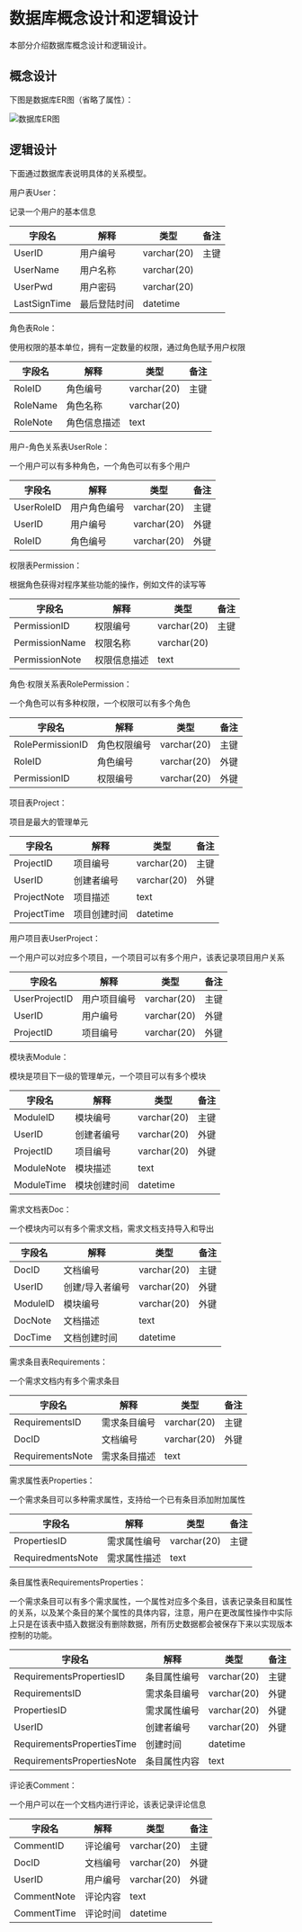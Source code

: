# 数据库概念设计和逻辑设计

本部分介绍数据库概念设计和逻辑设计。



## 概念设计

下图是数据库ER图（省略了属性）：

![数据库ER图](https://gitee.com/freemansonary/markdown-pic-bed/raw/master/Typora/20210531155705.png)



## 逻辑设计

下面通过数据库表说明具体的关系模型。



用户表User：

记录一个用户的基本信息

| 字段名       | 解释         | 类型        | 备注 |
| ------------ | ------------ | ----------- | ---- |
| UserID       | 用户编号     | varchar(20) | 主键 |
| UserName     | 用户名称     | varchar(20) |      |
| UserPwd      | 用户密码     | varchar(20) |      |
| LastSignTime | 最后登陆时间 | datetime    |      |



角色表Role：

使用权限的基本单位，拥有一定数量的权限，通过角色赋予用户权限

| 字段名   | 解释         | 类型        | 备注 |
| -------- | ------------ | ----------- | ---- |
| RoleID   | 角色编号     | varchar(20) | 主键 |
| RoleName | 角色名称     | varchar(20) |      |
| RoleNote | 角色信息描述 | text        |      |



用户-角色关系表UserRole：

一个用户可以有多种角色，一个角色可以有多个用户

| 字段名     | 解释         | 类型        | 备注 |
| ---------- | ------------ | ----------- | ---- |
| UserRoleID | 用户角色编号 | varchar(20) | 主键 |
| UserID     | 用户编号     | varchar(20) | 外键 |
| RoleID     | 角色编号     | varchar(20) | 外键 |



权限表Permission：

根据角色获得对程序某些功能的操作，例如文件的读写等

| 字段名         | 解释         | 类型        | 备注 |
| -------------- | ------------ | ----------- | ---- |
| PermissionID   | 权限编号     | varchar(20) | 主键 |
| PermissionName | 权限名称     | varchar(20) |      |
| PermissionNote | 权限信息描述 | text        |      |



角色·权限关系表RolePermission：

一个角色可以有多种权限，一个权限可以有多个角色

| 字段名           | 解释         | 类型        | 备注 |
| ---------------- | ------------ | ----------- | ---- |
| RolePermissionID | 角色权限编号 | varchar(20) | 主键 |
| RoleID           | 角色编号     | varchar(20) | 外键 |
| PermissionID     | 权限编号     | varchar(20) | 外键 |



项目表Project：

项目是最大的管理单元

| 字段名      | 解释         | 类型        | 备注 |
| ----------- | ------------ | ----------- | ---- |
| ProjectID   | 项目编号     | varchar(20) | 主键 |
| UserID      | 创建者编号   | varchar(20) | 外键 |
| ProjectNote | 项目描述     | text        |      |
| ProjectTime | 项目创建时间 | datetime    |      |



用户项目表UserProject：

一个用户可以对应多个项目，一个项目可以有多个用户，该表记录项目用户关系

| 字段名        | 解释         | 类型        | 备注 |
| ------------- | ------------ | ----------- | ---- |
| UserProjectID | 用户项目编号 | varchar(20) | 主键 |
| UserID        | 用户编号     | varchar(20) | 外键 |
| ProjectID     | 项目编号     | varchar(20) | 外键 |



模块表Module：

模块是项目下一级的管理单元，一个项目可以有多个模块

| 字段名     | 解释         | 类型        | 备注 |
| ---------- | ------------ | ----------- | ---- |
| ModuleID   | 模块编号     | varchar(20) | 主键 |
| UserID     | 创建者编号   | varchar(20) | 外键 |
| ProjectID  | 项目编号     | varchar(20) | 外键 |
| ModuleNote | 模块描述     | text        |      |
| ModuleTime | 模块创建时间 | datetime    |      |



需求文档表Doc：

一个模块内可以有多个需求文档，需求文档支持导入和导出

| 字段名   | 解释            | 类型        | 备注 |
| -------- | --------------- | ----------- | ---- |
| DocID    | 文档编号        | varchar(20) | 主键 |
| UserID   | 创建/导入者编号 | varchar(20) | 外键 |
| ModuleID | 模块编号        | varchar(20) | 外键 |
| DocNote  | 文档描述        | text        |      |
| DocTime  | 文档创建时间    | datetime    |      |



需求条目表Requirements：

一个需求文档内有多个需求条目

| 字段名           | 解释         | 类型        | 备注 |
| ---------------- | ------------ | ----------- | ---- |
| RequirementsID   | 需求条目编号 | varchar(20) | 主键 |
| DocID            | 文档编号     | varchar(20) | 外键 |
| RequirementsNote | 需求条目描述 | text        |      |



需求属性表Properties：

一个需求条目可以多种需求属性，支持给一个已有条目添加附加属性

| 字段名            | 解释         | 类型        | 备注 |
| ----------------- | ------------ | ----------- | ---- |
| PropertiesID      | 需求属性编号 | varchar(20) | 主键 |
| RequiredmentsNote | 需求属性描述 | text        |      |



条目属性表RequirementsProperties：

一个需求条目可以有多个需求属性，一个属性对应多个条目，该表记录条目和属性的关系，以及某个条目的某个属性的具体内容，注意，用户在更改属性操作中实际上只是在该表中插入数据没有删除数据，所有历史数据都会被保存下来以实现版本控制的功能。

| 字段名                     | 解释         | 类型        | 备注 |
| -------------------------- | ------------ | ----------- | ---- |
| RequirementsPropertiesID   | 条目属性编号 | varchar(20) | 主键 |
| RequirementsID             | 需求条目编号 | varchar(20) | 外键 |
| PropertiesID               | 需求属性编号 | varchar(20) | 外键 |
| UserID                     | 创建者编号   | varchar(20) | 外键 |
| RequirementsPropertiesTime | 创建时间     | datetime    |      |
| RequirementsPropertiesNote | 条目属性内容 | text        |      |



评论表Comment：

一个用户可以在一个文档内进行评论，该表记录评论信息

| 字段名      | 解释     | 类型        | 备注 |
| ----------- | -------- | ----------- | ---- |
| CommentID   | 评论编号 | varchar(20) | 主键 |
| DocID       | 文档编号 | varchar(20) | 外键 |
| UserID      | 用户编号 | varchar(20) | 外键 |
| CommentNote | 评论内容 | text        |      |
| CommentTime | 评论时间 | datetime    |      |







